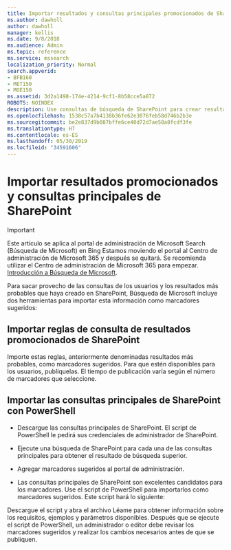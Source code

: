 ```yaml
---
title: Importar resultados y consultas principales promocionados de SharePoint
ms.author: dawholl
author: dawholl
manager: kellis
ms.date: 9/8/2018
ms.audience: Admin
ms.topic: reference
ms.service: mssearch
localization_priority: Normal
search.appverid:
- BFB160
- MET150
- MOE150
ms.assetid: 3d2a1498-174e-4214-9cf1-8b58cce5a872
ROBOTS: NOINDEX
description: Use consultas de búsqueda de SharePoint para crear resultados de trabajo para Búsqueda de Microsoft
ms.openlocfilehash: 1538c57a7b4138b36fe62e3076feb58d746b2b3e
ms.sourcegitcommit: be2e837d9b087bffe6ce40d72d7ae58a8fcdf3fe
ms.translationtype: HT
ms.contentlocale: es-ES
ms.lasthandoff: 05/30/2019
ms.locfileid: "34591606"
---
```

# <a name="import-sharepoint-promoted-results-and-top-queries"></a>Importar resultados promocionados y consultas principales de SharePoint

> [!IMPORTANT]
> Este artículo se aplica al portal de administración de Microsoft Search (Búsqueda de Microsoft) en Bing Estamos moviendo el portal al Centro de administración de Microsoft 365 y después se quitará. Se recomienda utilizar el Centro de administración de Microsoft 365 para empezar. [Introducción a Búsqueda de Microsoft](overview-microsoft-search.md).
    
Para sacar provecho de las consultas de los usuarios y los resultados más probables que haya creado en SharePoint, Búsqueda de Microsoft incluye dos herramientas para importar esta información como marcadores sugeridos:  
  
## <a name="import-sharepoint-promoted-result-query-rules"></a>Importar reglas de consulta de resultados promocionados de SharePoint

Importe estas reglas, anteriormente denominadas resultados más probables, como marcadores sugeridos. Para que estén disponibles para los usuarios, publíquelas. El tiempo de publicación varía según el número de marcadores que seleccione.
  
## <a name="import-top-sharepoint-queries-using-powershell"></a>Importar las consultas principales de SharePoint con PowerShell

- Descargue las consultas principales de SharePoint. El script de PowerShell le pedirá sus credenciales de administrador de SharePoint.
    
- Ejecute una búsqueda de SharePoint para cada una de las consultas principales para obtener el resultado de búsqueda superior.
    
- Agregar marcadores sugeridos al portal de administración.
    
- Las consultas principales de SharePoint son excelentes candidatos para los marcadores. Use el script de PowerShell para importarlos como marcadores sugeridos. Este script hará lo siguiente:
    
Descargue el script y abra el archivo Léame para obtener información sobre los requisitos, ejemplos y parámetros disponibles. Después que se ejecute el script de PowerShell, un administrador o editor debe revisar los marcadores sugeridos y realizar los cambios necesarios antes de que se publiquen.

  

